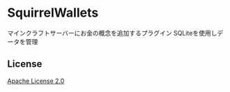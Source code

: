 # SquirrelWallets

マインクラフトサーバーにお金の概念を追加するプラグイン
SQLiteを使用しデータを管理

## License

[Apache License 2.0](https://www.apache.org/licenses/LICENSE-2.0)
